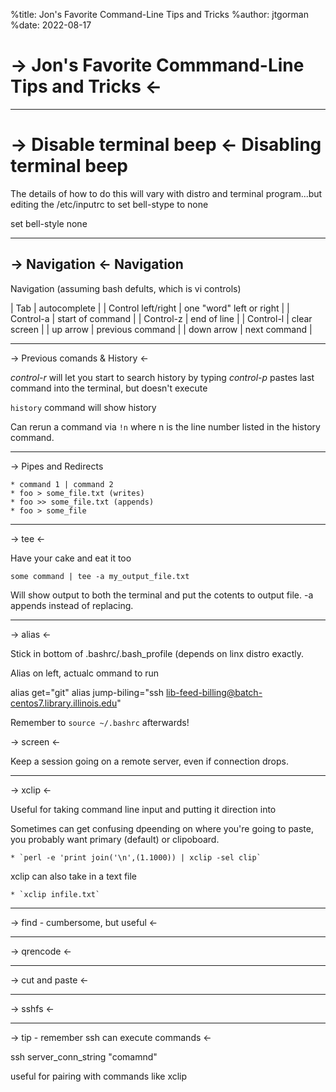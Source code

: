 %title: Jon's Favorite Command-Line Tips and Tricks
%author: jtgorman
%date: 2022-08-17

-> Jon's Favorite Commmand-Line Tips and Tricks <-
==================================================

-----------------------------------------------------

-> Disable terminal beep <-
Disabling terminal beep
=======================

The details of how to do this will vary with distro and terminal program...but
editing the /etc/inputrc to set bell-stype to none

set bell-style none


-----------------------------------------------------



-> Navigation <-
Navigation
----------

Navigation (assuming bash defults, which is vi controls)

| Tab                | autocomplete             |
| Control left/right | one "word" left or right |
| Control-a          | start of command         |
| Control-z          | end of line              |
| Control-l          | clear screen             |
| up arrow           | previous command         |
| down arrow         | next command             |

--------------------------------------------------

-> Previous comands & History <-

_control-r_ will let you start to search history by typing
_control-p_ pastes last command into the terminal, but doesn't execute

`history` command will show history

Can rerun a command via `!n` where n is the line number listed in the history command.

--------------------------------------------------

-> Pipes and Redirects

    * command 1 | command 2
    * foo > some_file.txt (writes)
    * foo >> some_file.txt (appends)
    * foo > some_file


--------------------------------------------------

-> tee <-

Have your cake and eat it too

`some command | tee -a my_output_file.txt`

Will show output to both the terminal and put the cotents to output file. -a appends instead of replacing.

----------------------------------------------------

-> alias <-

Stick in bottom of .bashrc/.bash_profile (depends on linx distro exactly.

Alias on left, actualc ommand to run

alias get="git"
alias jump-biling="ssh lib-feed-billing@batch-centos7.library.illinois.edu"

Remember to `source ~/.bashrc` afterwards!


-> screen <-

Keep a session going on a remote server, even if 
connection drops.

--------------------------------------------------

-> xclip <-

Useful for taking command line input and putting it direction into


Sometimes can get confusing dpeending on where you're going to paste, you probably want primary (default) or clipoboard.

    * `perl -e 'print join('\n',(1.1000)) | xclip -sel clip`

xclip can also take in a text file

    * `xclip infile.txt`


--------------------------------------------------

-> find - cumbersome, but useful <-

--------------------------------------------------

-> qrencode <-

--------------------------------------------------

-> cut and paste <-

--------------------------------------------------
-> sshfs <-


--------------------------------------------------
-> tip - remember ssh can execute commands <-

ssh server_conn_string "comamnd"

useful for pairing with commands like xclip






